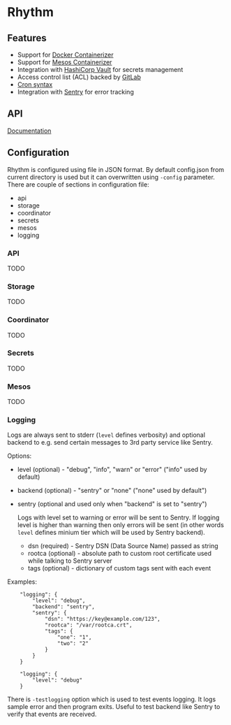 # Rhythm

## Features

* Support for [Docker Containerizer](https://mesos.apache.org/documentation/latest/docker-containerizer/)
* Support for [Mesos Containerizer](https://mesos.apache.org/documentation/latest/mesos-containerizer/)
* Integration with [HashiCorp Vault](https://www.vaultproject.io/) for secrets management
* Access control list (ACL) backed by [GitLab](https://gitlab.com/)
* [Cron syntax](http://www.nncron.ru/help/EN/working/cron-format.htm)
* Integration with [Sentry](https://sentry.io/) for error tracking

## API

[Documentation](https://mlowicki.github.io/rhythm/api)

## Configuration

Rhythm is configured using file in JSON format. By default config.json from current  directory is used but it can overwritten using `-config` parameter.
There are couple of sections in configuration file:
* api
* storage
* coordinator
* secrets
* mesos
* logging

### API

TODO

### Storage

TODO

### Coordinator

TODO

### Secrets

TODO

### Mesos

TODO

### Logging

Logs are always sent to stderr (`level` defines verbosity) and optional backend to e.g. send certain messages to 3rd party service like Sentry. 

Options:
* level (optional)  - "debug", "info", "warn" or "error" ("info" used by default)
* backend (optional) - "sentry" or "none" ("none" used by default")
* sentry (optional and used only when "backend" is set to "sentry")

    Logs with level set to warning or error will be sent to Sentry. If logging level is higher than warning then only errors will be sent (in other words `level` defines minium tier which will be used by Sentry backend).
    * dsn (required) - Sentry DSN (Data Source Name) passed as string
    * rootca (optional) - absolute path to custom root certificate used while talking to Sentry server
    * tags (optional) - dictionary of custom tags sent with each event

Examples:
```
    "logging": {
        "level": "debug",
        "backend": "sentry",
        "sentry": {
            "dsn": "https://key@example.com/123",
            "rootca": "/var/rootca.crt",
            "tags": {
                "one": "1",
                "two": "2"
            }
        }
    }
```

```
    "logging": {
        "level": "debug"
    }
```

There is `-testlogging` option which is used to test events logging. It logs sample error and then program exits. Useful to test backend like Sentry to verify that events are received.
